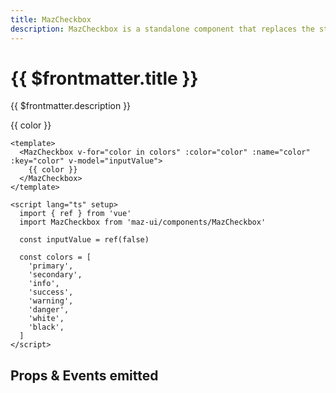 ```yaml
---
title: MazCheckbox
description: MazCheckbox is a standalone component that replaces the standard html input checkbox. Color options are available.
---
```


# {{ $frontmatter.title }}

{{ $frontmatter.description }}

<!--@include: ./../.vitepress/mixins/getting-started.md-->

<MazCheckbox v-for="color in colors" :color="color" :id="color" :name="color" :key="color" v-model="inputValue" style="margin-bottom: 12px;">
  {{ color }}
</MazCheckbox>

<script lang="ts" setup>
  import { ref } from 'vue'
  const inputValue = ref(false)

  const colors = [
    'primary',
    'secondary',
    'info',
    'success',
    'warning',
    'danger',
    'white',
    'black',
  ]
</script>

```vue
<template>
  <MazCheckbox v-for="color in colors" :color="color" :name="color" :key="color" v-model="inputValue">
    {{ color }}
  </MazCheckbox>
</template>

<script lang="ts" setup>
  import { ref } from 'vue'
  import MazCheckbox from 'maz-ui/components/MazCheckbox'

  const inputValue = ref(false)

  const colors = [
    'primary',
    'secondary',
    'info',
    'success',
    'warning',
    'danger',
    'white',
    'black',
  ]
</script>
```

## Props & Events emitted

<ComponentPropDoc component="MazCheckbox" />
